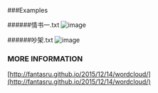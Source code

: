 ###Examples

######情书一.txt
![image](https://github.com/FantasRu/wordcloud/blob/master/examples/ex1.jpg)

######吵架.txt
![image](https://github.com/FantasRu/wordcloud/blob/master/2.jpg)


### MORE INFORMATION
[http://fantasru.github.io/2015/12/14/wordcloud/](http://fantasru.github.io/2015/12/14/wordcloud/)
